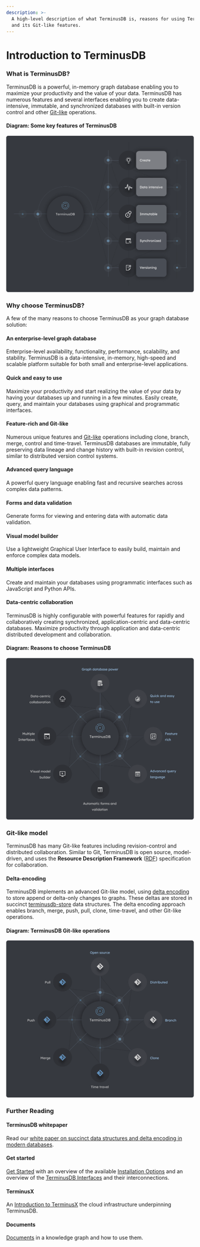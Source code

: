 ```yaml
---
description: >-
  A high-level description of what TerminusDB is, reasons for using TerminusDB,
  and its Git-like features.
---
```


# Introduction to TerminusDB

### What is TerminusDB?

TerminusDB is a powerful, in-memory graph database enabling you to maximize your productivity and the value of your data. TerminusDB has numerous features and several interfaces enabling you to create data-intensive, immutable, and synchronized databases with built-in version control and other [Git-like](introduction.md#git-like-model) operations.

#### Diagram: Some key features of TerminusDB

![](../../img/diagrams/terminusdb-what-is-it.png)

### Why choose TerminusDB?

A few of the many reasons to choose TerminusDB as your graph database solution:

#### An enterprise-level graph database

Enterprise-level availability, functionality, performance, scalability, and stability. TerminusDB is a data-intensive, in-memory, high-speed and scalable platform suitable for both small and enterprise-level applications.

#### Quick and easy to use

Maximize your productivity and start realizing the value of your data by having your databases up and running in a few minutes. Easily create, query, and maintain your databases using graphical and programmatic interfaces.

#### Feature-rich and Git-like

Numerous unique features and [Git-like](introduction.md#git-like-model) operations including clone, branch, merge, control and time-travel. TerminusDB databases are immutable, fully preserving data lineage and change history with built-in revision control, similar to distributed version control systems.

#### Advanced query language

A powerful query language enabling fast and recursive searches across complex data patterns.

#### Forms and data validation

Generate forms for viewing and entering data with automatic data validation.

#### Visual model builder

Use a lightweight Graphical User Interface to easily build, maintain and enforce complex data models.

#### Multiple interfaces

Create and maintain your databases using programmatic interfaces such as JavaScript and Python APIs.

#### Data-centric collaboration

TerminusDB is highly configurable with powerful features for rapidly and collaboratively creating synchronized, application-centric and data-centric databases. Maximize productivity through application and data-centric distributed development and collaboration.

#### Diagram: Reasons to choose TerminusDB

![](../../img/diagrams/terminusdb-why-choose.png)

### Git-like model

TerminusDB has many Git-like features including revision-control and distributed collaboration. Similar to Git, TerminusDB is open source, model-driven, and uses the **Resource Description Framework** ([RDF](../glossary.md#rdf)) specification for collaboration.

#### Delta-encoding

TerminusDB implements an advanced Git-like model, using [delta encoding](../glossary.md#delta-encoding) to store append or delta-only changes to graphs. These deltas are stored in succinct [terminusdb-store](https://github.com/terminusdb/terminusdb-store) data structures. The delta encoding approach enables branch, merge, push, pull, clone, time-travel, and other Git-like operations.

#### Diagram: TerminusDB Git-like operations

![](../../img/diagrams/terminusdb-git-model.png)

### Further Reading

#### TerminusDB whitepaper

Read our [white paper on succinct data structures and delta encoding in modern databases](https://assets.terminusdb.com/research/succinct-data-structures-and-delta-encoding.pdf).

#### Get started

[Get Started](../../index.md) with an overview of the available [Installation Options](../../get-started/install/) and an overview of the [TerminusDB Interfaces](../../guides/interface-guides/) and their interconnections.

#### TerminusX

An [Introduction to TerminusX](introduction-1.md) the cloud infrastructure underpinning TerminusDB.

#### Documents

[Documents](documents.md) in a knowledge graph and how to use them.
